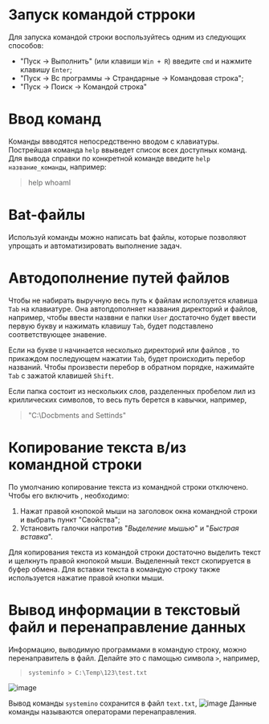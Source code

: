 # Запуск командой стрроки 
Для запуска командой строки воспользуйтесь одним из следующих способов:
* "Пуск -> Выполнить" (или клавиши `Win + R`) введите  `cmd` и нажмите клавишу `Enter`;
* "Пуск -> Вс программы -> Страндарные -> Командовая строка";
* "Пуск -> Поиск -> Командой строка"

# Ввод команд
Команды ввводятся непосредственно вводом с клавиатуры. Пострейшая команда `help` ввыведет список всех доступных команд. Для вывода справки по конкретной команде введите `help название_команды`, например:
> help whoaml

# Bat-файлы
Используй команды можно написать bat файлы, которые позволяют упрощать и автоматизировать выполнение задач.

# Автодополнение путей файлов
Чтобы не набирать выручную весь путь к файлам исползуется клавиша `Tab` на клавиатуре. Она автопдополняет названия директорий и файлов, например, чтобы ввести назввни е папки `User` достаточно будет ввести первую букву и нажимать клавишу `Tab`, будет подставлено соответствующее знавение.

Если на букве `U` начинается несколько директорий или файлов , то прикаждом последующем нажатии `Tab`, будет происходить перебор названий. Чтобы произвести перебор в обратном порядке, нажимайте `Tab` с зажатой клавишей `Shift`.

Если папка состоит из нескольких слов, разделенных пробелом лил из криллических символов, то весь путь берется в кавычки, например,
> "C:\Docbments and Settinds"

# Копирование текста в/из командной строки 
По умолчанию копирование текста из командной строки отключено. Чтобы его включить , необходимо:
1. Нажат правой кнопокой мыши на заголовок окна командной строки и выбрать пункт "Свойства";
2. Установить галочки напротив "*Выделение мышью*" и "*Быстрая вставка*".

Для копирования текста из командой строки достаточно выделить текст и щелкнуть правой кнопокой мыши. Выделенный текст скопируется в буфер обмена. Для вставки текста в командую строку также используется нажатие правой кнопки мыши. 

# Вывод информации в текстовый файл и перенаправление данных 
Информацию, выводимую программами в командую строку, можно перенаправитель в файл. Делайте это с памощью символа `>`, например, 
> `systeminfo > C:\Temp\123\test.txt`

![image](https://user-images.githubusercontent.com/89955495/131783475-ca6d489f-6d86-4d1d-922f-ebc37c24c7f5.png)

Вывод команды `systemino` сохранится в файл `text.txt`,
![image](https://user-images.githubusercontent.com/89955495/131783810-0a4d30d7-a50a-4551-a35a-673d7da144a9.png)
Данные команды называются операторами перенаправления.
